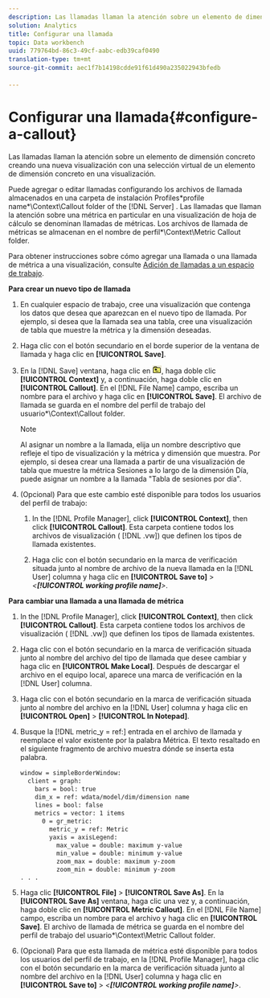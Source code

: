 ```yaml
---
description: Las llamadas llaman la atención sobre un elemento de dimensión concreto creando una nueva visualización con una selección virtual de un elemento de dimensión concreto en una visualización.
solution: Analytics
title: Configurar una llamada
topic: Data workbench
uuid: 779764bd-86c3-49cf-aabc-edb39caf0490
translation-type: tm+mt
source-git-commit: aec1f7b14198cdde91f61d490a235022943bfedb

---
```



# Configurar una llamada{#configure-a-callout}

Las llamadas llaman la atención sobre un elemento de dimensión concreto creando una nueva visualización con una selección virtual de un elemento de dimensión concreto en una visualización.

Puede agregar o editar llamadas configurando los archivos de llamada almacenados en una carpeta de instalación Profiles\*profile name*\Context\Callout folder of the [!DNL Server] . Las llamadas que llaman la atención sobre una métrica en particular en una visualización de hoja de cálculo se denominan llamadas de métricas. Los archivos de llamada de métricas se almacenan en el nombre de perfil\*\Context\Metric Callout folder.

Para obtener instrucciones sobre cómo agregar una llamada o una llamada de métrica a una visualización, consulte [Adición de llamadas a un espacio de trabajo](../../../home/c-get-started/c-vis/c-call-wkspc.md#concept-212b09e763044d938987b4a9c658adc0).

**Para crear un nuevo tipo de llamada**

1. En cualquier espacio de trabajo, cree una visualización que contenga los datos que desea que aparezcan en el nuevo tipo de llamada. Por ejemplo, si desea que la llamada sea una tabla, cree una visualización de tabla que muestre la métrica y la dimensión deseadas.
1. Haga clic con el botón secundario en el borde superior de la ventana de llamada y haga clic en **[!UICONTROL Save]**.
1. En la [!DNL Save] ventana, haga clic en ![](assets/btn_folder_up.png), haga doble clic **[!UICONTROL Context]** y, a continuación, haga doble clic en **[!UICONTROL Callout]**. En el [!DNL File Name] campo, escriba un nombre para el archivo y haga clic en **[!UICONTROL Save]**. El archivo de llamada se guarda en el nombre del perfil de trabajo del usuario\*\Context\Callout folder.

   >[!NOTE]
   >
   >Al asignar un nombre a la llamada, elija un nombre descriptivo que refleje el tipo de visualización y la métrica y dimensión que muestra. Por ejemplo, si desea crear una llamada a partir de una visualización de tabla que muestre la métrica Sesiones a lo largo de la dimensión Día, puede asignar un nombre a la llamada &quot;Tabla de sesiones por día&quot;.

1. (Opcional) Para que este cambio esté disponible para todos los usuarios del perfil de trabajo:

   1. In the [!DNL Profile Manager], click **[!UICONTROL Context]**, then click **[!UICONTROL Callout]**. Esta carpeta contiene todos los archivos de visualización ( [!DNL .vw]) que definen los tipos de llamada existentes.

   1. Haga clic con el botón secundario en la marca de verificación situada junto al nombre de archivo de la nueva llamada en la [!DNL User] columna y haga clic en **[!UICONTROL Save to]** > *&lt;**[!UICONTROL working profile name]**>*.

**Para cambiar una llamada a una llamada de métrica**

1. In the [!DNL Profile Manager], click **[!UICONTROL Context]**, then click **[!UICONTROL Callout]**. Esta carpeta contiene todos los archivos de visualización ( [!DNL .vw]) que definen los tipos de llamada existentes.

1. Haga clic con el botón secundario en la marca de verificación situada junto al nombre del archivo del tipo de llamada que desee cambiar y haga clic en **[!UICONTROL Make Local]**. Después de descargar el archivo en el equipo local, aparece una marca de verificación en la [!DNL User] columna.

1. Haga clic con el botón secundario en la marca de verificación situada junto al nombre del archivo en la [!DNL User] columna y haga clic en **[!UICONTROL Open]** > **[!UICONTROL In Notepad]**.

1. Busque la [!DNL metric_y = ref:] entrada en el archivo de llamada y reemplace el valor existente por la palabra Métrica. El texto resaltado en el siguiente fragmento de archivo muestra dónde se inserta esta palabra.

   ```
   window = simpleBorderWindow: 
     client = graph: 
       bars = bool: true
       dim_x = ref: wdata/model/dim/dimension name
       lines = bool: false
       metrics = vector: 1 items
         0 = gr_metric: 
           metric_y = ref: Metric
           yaxis = axisLegend: 
             max_value = double: maximum y-value
             min_value = double: minimum y-value
             zoom_max = double: maximum y-zoom
             zoom_min = double: minimum y-zoom
   . . . 
   ```

1. Haga clic **[!UICONTROL File]** > **[!UICONTROL Save As]**. En la **[!UICONTROL Save As]** ventana, haga clic una vez y, a continuación, haga doble clic en **[!UICONTROL Metric Callout]**. En el [!DNL File Name] campo, escriba un nombre para el archivo y haga clic en **[!UICONTROL Save]**. El archivo de llamada de métrica se guarda en el nombre del perfil de trabajo del usuario\*\Context\Metric Callout folder.

1. (Opcional) Para que esta llamada de métrica esté disponible para todos los usuarios del perfil de trabajo, en la [!DNL Profile Manager], haga clic con el botón secundario en la marca de verificación situada junto al nombre del archivo en la [!DNL User] columna y haga clic en **[!UICONTROL Save to]** > *&lt;**[!UICONTROL working profile name]**>*.

